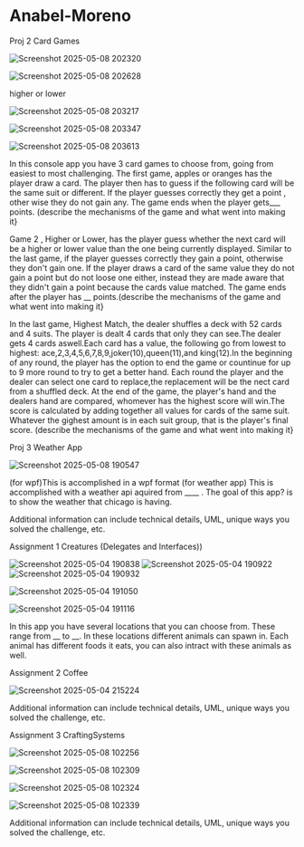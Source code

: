 # Anabel-Moreno

Proj 2
Card Games

![Screenshot 2025-05-08 202320](https://github.com/user-attachments/assets/459562ac-8e9c-461d-a892-7a894da36196)

![Screenshot 2025-05-08 202628](https://github.com/user-attachments/assets/5cd54196-6a33-4b13-a9be-364b60c98eed)

higher or lower

![Screenshot 2025-05-08 203217](https://github.com/user-attachments/assets/c785c391-159e-430a-bc25-d885043b66c5)

![Screenshot 2025-05-08 203347](https://github.com/user-attachments/assets/f3291064-0e94-469d-b1bc-02643293d530)

![Screenshot 2025-05-08 203613](https://github.com/user-attachments/assets/86da8245-9e0e-473b-9666-2b33e8003d49)




  In this console app you have 3 card games to choose from, going from easiest to most challenging. The first game, apples or oranges has the player draw a card. The player then has to guess if the following card will be the same suit or different. If the player guesses correctly they get a point , other wise they do not gain any. The game ends when the player gets___ points.
(describe the mechanisms of the game and what went into making it}

  Game 2 , Higher or Lower, has the player guess whether the next card will be a higher or lower value than the one being currently displayed. Similar to the last game, if the player guesses correctly they gain a point, otherwise they don't gain one. If the player draws a card of the same value they do not gain a point but do not loose one either, instead they are made aware that they didn't gain a point because the cards value matched. The game ends after the player has __ points.(describe the mechanisms of the game and what went into making it}


  In the last game, Highest Match, the dealer shuffles a deck with 52 cards and 4 suits. The player is dealt 4 cards that only they can see.The dealer gets 4 cards aswell.Each  card has a value, the following go from lowest to highest: ace,2,3,4,5,6,7,8,9,joker(10),queen(11),and king(12).In the beginning of any round, the player has the option to end the game or countinue for up to 9 more round to try to get a better hand. Each round the player and the dealer can select one card to replace,the replacement will be the nect card from a shuffled deck. At the end of the game, the player's hand and the dealers hand are compared, whomever has the highest score will win.The score is calculated by adding together all values for cards of the same suit. Whatever the gighest amount is in each suit group, that is the player's final score.
(describe the mechanisms of the game and what went into making it}



Proj 3
Weather App

![Screenshot 2025-05-08 190547](https://github.com/user-attachments/assets/7778cde1-c7af-4721-9fd6-fc70217ae185)


(for wpf)This is accomplished in a wpf format
(for weather app) This is accomplished with a weather api aquired from ____ . The goal of this app? is to show the weather that chicago is having.

Additional information can include technical details, UML, unique ways you solved the challenge, etc.

Assignment 1
Creatures (Delegates and Interfaces))

![Screenshot 2025-05-04 190838](https://github.com/user-attachments/assets/84b4c983-68ad-4fa3-a053-a3f96316c319)
![Screenshot 2025-05-04 190922](https://github.com/user-attachments/assets/ea671965-4e6d-4310-9200-76c2ea1de9e9)
![Screenshot 2025-05-04 190932](https://github.com/user-attachments/assets/7af8a9d6-de6f-431e-86f8-fb0d2c813442)

![Screenshot 2025-05-04 191050](https://github.com/user-attachments/assets/34ffe783-c1a0-48f2-b2f0-46e1a93529ff)

![Screenshot 2025-05-04 191116](https://github.com/user-attachments/assets/78c6c07d-6cf1-46a1-aa3e-a9d49cd5212c)



In this app you have several locations that you can choose from. These range from __ to __. In these locations different animals can spawn in. Each animal has different foods it eats, you can also intract with these animals as well.

Assignment 2
Coffee

![Screenshot 2025-05-04 215224](https://github.com/user-attachments/assets/c270d5e3-b0e4-4691-96e9-632f76084a27)


Additional information can include technical details, UML, unique ways you solved the challenge, etc.

Assignment 3
CraftingSystems

![Screenshot 2025-05-08 102256](https://github.com/user-attachments/assets/7d939984-ecda-4f6a-ab10-d619bb875eb9)

![Screenshot 2025-05-08 102309](https://github.com/user-attachments/assets/a9fd9c34-da76-477f-ba67-bf80ca1e9625)

![Screenshot 2025-05-08 102324](https://github.com/user-attachments/assets/0cd45268-ac92-4114-8d4c-a9e58c305963)

![Screenshot 2025-05-08 102339](https://github.com/user-attachments/assets/328e4210-4f69-4421-8656-10ed101c8e9c)




Additional information can include technical details, UML, unique ways you solved the challenge, etc.
